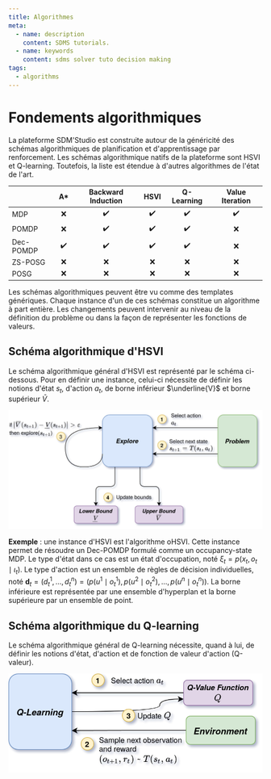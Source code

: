 ```yaml
---
title: Algorithmes
meta:
  - name: description
    content: SDMS tutorials.
  - name: keywords
    content: sdms solver tuto decision making 
tags:
  - algorithms
---
```


# Fondements algorithmiques

<link rel="stylesheet" href="https://cdnjs.cloudflare.com/ajax/libs/KaTeX/0.5.1/katex.min.css">
<link rel="stylesheet" href="https://cdn.jsdelivr.net/github-markdown-css/2.2.1/github-markdown.css"/>


La plateforme SDM'Studio est construite autour de la généricité des schémas algorithmiques de planification et d'apprentissage par renforcement. Les schémas algorithmique natifs de la plateforme sont HSVI et Q-learning. Toutefois, la liste est étendue à d'autres algorithmes de l'état de l'art.



|           |         A*         | Backward Induction  |        HSVI        |     Q-Learning     |  Value Iteration   |
| :-------- | :----------------: | :----------------: | :----------------: | :----------------: | :----------------: |
| MDP       |        :x:         | :heavy_check_mark: | :heavy_check_mark: | :heavy_check_mark: | :heavy_check_mark: |
| POMDP     |        :x:         | :heavy_check_mark: | :heavy_check_mark: | :heavy_check_mark: |        :x:         |
| Dec-POMDP | :heavy_check_mark: | :heavy_check_mark: | :heavy_check_mark: | :heavy_check_mark: |        :x:         |
| ZS-POSG   |        :x:         |        :x:         |        :x:         |        :x:         |        :x:         |
| POSG      |        :x:         |        :x:         |        :x:         |        :x:         |        :x:         |

Les schémas algorithmiques peuvent être vu comme des templates génériques. Chaque instance d'un de ces schémas constitue un algorithme à part entière. Les changements peuvent intervenir au niveau de la définition du problème ou dans la façon de représenter les fonctions de valeurs. 


## Schéma algorithmique d'HSVI

Le schéma algorithmique général d'HSVI est représenté par le schéma ci-dessous. 
Pour en définir une instance, celui-ci nécessite de définir les notions d'état $s_t$, d'action $a_t$, de borne inférieur $\underline{V}$ et borne supérieur $\bar{V}$.

![Schéma HSVI](/assets/img/schemaHSVI.png)


**Exemple** : une instance d'HSVI est l'algorithme oHSVI. Cette instance permet de résoudre un Dec-POMDP formulé comme un occupancy-state MDP. Le type d'état dans ce cas est un état d'occupation, noté $\xi_t = p\left( x_t, o_t \mid \iota_t \right)$. Le type d'action est un ensemble de règles de décision individuelles, noté $\mathbf{d}_t = (d_t^1, ..., d_t^n) =  \left(p(u^1 \mid o_t^1), p(u^2 \mid o_t^2),..., p(u^n \mid o_t^n)\right)$. La borne inférieure est représentée par une ensemble d'hyperplan et la borne supérieure par un ensemble de point.

## Schéma algorithmique du Q-learning

Le schéma algorithmique général de Q-learning nécessite, quand à lui, de définir les notions d'état, d'action et de fonction de valeur d'action (Q-valeur).

![Schéma QLearning](/assets/img/schemaQLearning.png)
